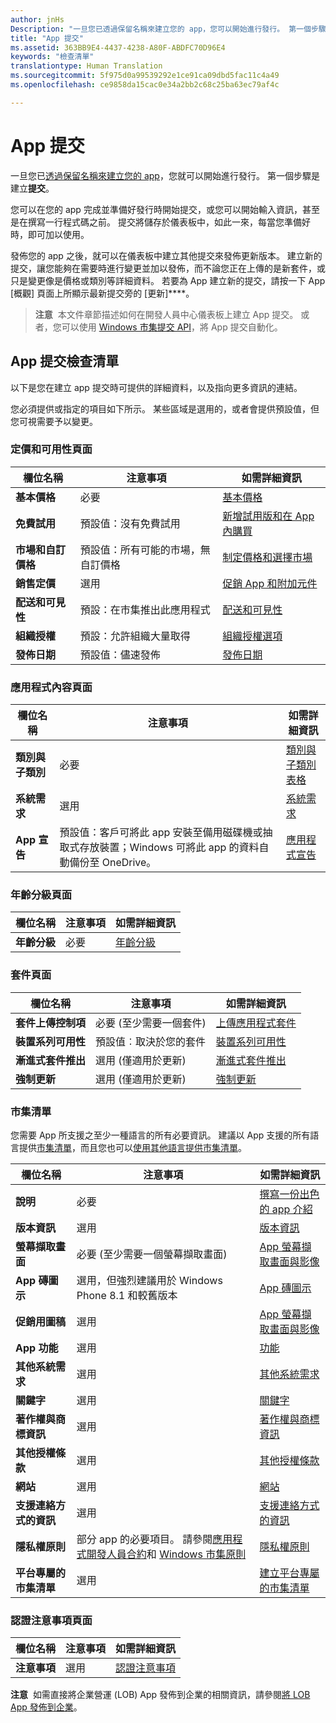 ```yaml
---
author: jnHs
Description: "一旦您已透過保留名稱來建立您的 app，您可以開始進行發行。 第一個步驟是建立提交項。"
title: "App 提交"
ms.assetid: 363BB9E4-4437-4238-A80F-ABDFC70D96E4
keywords: "檢查清單"
translationtype: Human Translation
ms.sourcegitcommit: 5f975d0a99539292e1ce91ca09dbd5fac11c4a49
ms.openlocfilehash: ce9858da15cac0e34a2bb2c68c25ba63ec79af4c

---
```


# App 提交


一旦您已[透過保留名稱來建立您的 app](create-your-app-by-reserving-a-name.md)，您就可以開始進行發行。 第一個步驟是建立**提交**。

您可以在您的 app 完成並準備好發行時開始提交，或您可以開始輸入資訊，甚至是在撰寫一行程式碼之前。 提交將儲存於儀表板中，如此一來，每當您準備好時，即可加以使用。

發佈您的 app 之後，就可以在儀表板中建立其他提交來發佈更新版本。 建立新的提交，讓您能夠在需要時進行變更並加以發佈，而不論您正在上傳的是新套件，或只是變更像是價格或類別等詳細資料。 若要為 App 建立新的提交，請按一下 App [概觀] 頁面上所顯示最新提交旁的 [更新]****。

> **注意**&nbsp;&nbsp;本文件章節描述如何在開發人員中心儀表板上建立 App 提交。 或者，您可以使用 [Windows 市集提交 API](../monetize/create-and-manage-submissions-using-windows-store-services.md)，將 App 提交自動化。

## App 提交檢查清單


以下是您在建立 app 提交時可提供的詳細資料，以及指向更多資訊的連結。

您必須提供或指定的項目如下所示。 某些區域是選用的，或者會提供預設值，但您可視需要予以變更。

### 定價和可用性頁面
| 欄位名稱                    | 注意事項                                       | 如需詳細資訊                                                             |
|-------------------------------|---------------------------------------------|---------------------------------------------------------------------------|
| **基本價格**                | 必要                                    | [基本價格](set-app-pricing-and-availability.md#base-price)              |
| **免費試用**                | 預設值：沒有免費試用                      | [新增試用版和在 App 內購買](https://msdn.microsoft.com/library/windows/apps/jj193599)  |
| **市場和自訂價格** | 預設值：所有可能的市場，無自訂價格 | [制定價格和選擇市場](define-pricing-and-market-selection.md)              |
| **銷售定價**              | 選用                                    | [促銷 App 和附加元件](put-apps-and-add-ons-on-sale.md)                                       |
| **配送和可見性** | 預設：在市集推出此應用程式 | [配送和可見性](set-app-pricing-and-availability.md#distribution-and-visibility) |
| **組織授權**    | 預設：允許組織大量取得 | [組織授權選項](organizational-licensing.md)                        |
| **發佈日期**                | 預設值：儘速發佈      | [發佈日期](set-app-pricing-and-availability.md#publish-date)          |

<span/>

### 應用程式內容頁面

| 欄位名稱                    | 注意事項                                       | 如需詳細資訊                                                             |
|-------------------------------|---------------------------------------------|---------------------------------------------------------------------------|
| **類別與子類別**  | 必要                                    | [類別與子類別表格](category-and-subcategory-table.md)       |
| **系統需求**      | 選用                                    | [系統需求](enter-app-properties.md#system-requirements)      |
| **App 宣告**          | 預設值：客戶可將此 app 安裝至備用磁碟機或抽取式存放裝置；Windows 可將此 app 的資料自動備份至 OneDrive。 | [應用程式宣告](app-declarations.md) |

<span/>

### 年齡分級頁面

| 欄位名稱                    | 注意事項                                       | 如需詳細資訊                          |
|-------------------------------|---------------------------------------------|----------------------------------------|
| **年齡分級**               | 必要                                    | [年齡分級](age-ratings.md)          |

<span/>

### 套件頁面

| 欄位名稱                    | 注意事項                                  | 如需詳細資訊                          |
|-------------------------------|----------------------------------------|----------------------------------------|
| **套件上傳控制項**    | 必要 (至少需要一個套件)        | [上傳應用程式套件](upload-app-packages.md) |
| **裝置系列可用性** | 預設值︰取決於您的套件       | [裝置系列可用性](upload-app-packages.md#device-family-availability) |
| **漸進式套件推出**   | 選用 (僅適用於更新)            | [漸進式套件推出](gradual-package-rollout.md) |
| **強制更新**          | 選用 (僅適用於更新)            | [強制更新](upload-app-packages.md#mandatory-update)

<span/>

### 市集清單

您需要 App 所支援之至少一種語言的所有必要資訊。 建議以 App 支援的所有語言提供[市集清單](create-app-store-listings.md)，而且您也可以[使用其他語言提供市集清單](create-app-store-listings.md#store-listing-languages)。

| 欄位名稱                    | 注意事項                                       | 如需詳細資訊                                                     |
|-------------------------------|---------------------------------------------|-------------------------------------------------------------------|
| **說明**               | 必要                                    | [撰寫一份出色的 app 介紹](write-a-great-app-description.md) |
| **版本資訊**             | 選用                                    | [版本資訊](create-app-store-listings.md#release-notes)         |
| **螢幕擷取畫面**               | 必要 (至少需要一個螢幕擷取畫面)          | [App 螢幕擷取畫面與影像](app-screenshots-and-images.md)       |
| **App 磚圖示**             | 選用，但強烈建議用於 Windows Phone 8.1 和較舊版本 | [App 磚圖示](create-app-store-listings.md#app-tile-icon) |
| **促銷用圖稿**       | 選用                                    | [App 螢幕擷取畫面與影像](app-screenshots-and-images.md)       |
| **App 功能**              | 選用                                    | [功能](create-app-store-listings.md#app-features)               |
| **其他系統需求**      | 選用                                    | [其他系統需求](create-app-store-listings.md#additional-system-requirements) |
| **關鍵字**                  | 選用                                    | [關鍵字](create-app-store-listings.md#keywords)                   |
| **著作權與商標資訊** | 選用                                 | [著作權與商標資訊](create-app-store-listings.md#copyright-and-trademark-info) |
| **其他授權條款**  | 選用                                    | [其他授權條款](create-app-store-listings.md#additional-license-terms) |
| **網站**                   | 選用                                    | [網站](create-app-store-listings.md#website)                     |
| **支援連絡方式的資訊**      | 選用                                    | [支援連絡方式的資訊](create-app-store-listings.md)                |
| **隱私權原則**            | 部分 app 的必要項目。 請參閱[應用程式開發人員合約](https://msdn.microsoft.com/library/windows/apps/hh694058)和 [Windows 市集原則](https://msdn.microsoft.com/library/windows/apps/dn764944.aspx#pol_10_5_1) | [隱私權原則](create-app-store-listings.md#privacy-policy) |
| **平台專屬的市集清單** | 選用                               | [建立平台專屬的市集清單](create-platform-specific-store-listings.md) |

<span/>

### 認證注意事項頁面

| 欄位名稱                    | 注意事項                                       | 如需詳細資訊                                                     |
|-------------------------------|---------------------------------------------|-------------------------------------------------------------------|
| **注意事項**                     | 選用                                    | [認證注意事項](notes-for-certification.md)             |

<span/>

**注意**&nbsp;&nbsp;如需直接將企業營運 (LOB) App 發佈到企業的相關資訊，請參閱[將 LOB App 發佈到企業](distribute-lob-apps-to-enterprises.md)。



<!--HONumber=Aug16_HO5-->


